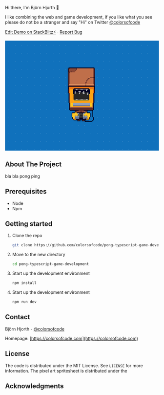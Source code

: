 Hi there, I'm Björn Hjorth 👋

I like combining the web and game development, if you like what you see please do not be a stranger and say "Hi" on Twitter [@colorsofcode](https://twitter.com/colorsofcode)


<a href="https://stackblitz.com/~/github.com/colorsofcode/pong-typescript-game-development">Edit Demo on StackBlitz⚡️</a>
·
<a href="https://github.com/colorsofcode/pong-typescript-game-development/issues">Report Bug</a>

<div align="center">
   <img src="./art/pong-playing.gif" width="640" height="360">
</div>

<!-- ABOUT -->
## About The Project

bla bla pong ping

<!-- PREREQUISITES -->
## Prerequisites

* Node
* Npm

<!-- STARTING -->
## Getting started 

1. Clone the repo
   ```sh
   git clone https://github.com/colorsofcode/pong-typescript-game-development.git
   ```
2. Move to the new directory
    ```sh
    cd pong-typescript-game-development
    ```
3. Start up the development environment
   ```sh
   npm install
   ```
4. Start up the development environment
   ```sh
   npm run dev 
   ```
<!-- CONTACT -->
## Contact

Björn Hjorth - [@colorsofcode](https://twitter.com/colorsofcode)

Homepage: [https://colorsofcode.com](https://colorsofcode.com)

<!-- LICENSE -->
## License

The code is distributed under the MIT License. See `LICENSE` for more information.
The pixel art spritesheet is distributed under the 

<!-- ACKKNOWLEDGE -->
## Acknowledgments
